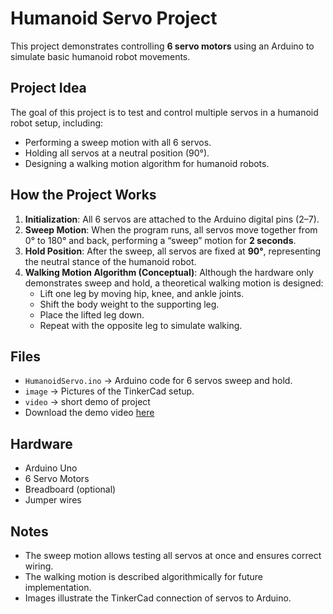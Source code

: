 
# Humanoid Servo Project

This project demonstrates controlling **6 servo motors** using an Arduino to simulate basic humanoid robot movements.

## Project Idea
The goal of this project is to test and control multiple servos in a humanoid robot setup, including:
- Performing a sweep motion with all 6 servos.
- Holding all servos at a neutral position (90°).
- Designing a walking motion algorithm for humanoid robots.

## How the Project Works
1. **Initialization**: All 6 servos are attached to the Arduino digital pins (2–7).  
2. **Sweep Motion**: When the program runs, all servos move together from 0° to 180° and back, performing a “sweep” motion for **2 seconds**.  
3. **Hold Position**: After the sweep, all servos are fixed at **90°**, representing the neutral stance of the humanoid robot.  
4. **Walking Motion Algorithm (Conceptual)**: Although the hardware only demonstrates sweep and hold, a theoretical walking motion is designed:
   - Lift one leg by moving hip, knee, and ankle joints.
   - Shift the body weight to the supporting leg.
   - Place the lifted leg down.
   - Repeat with the opposite leg to simulate walking.

## Files
- `HumanoidServo.ino` → Arduino code for 6 servos sweep and hold.  
- `image` → Pictures of the TinkerCad setup.
- `video` → short demo of project
- Download the demo video [here](video.mp4)
  
   


## Hardware
- Arduino Uno  
- 6 Servo Motors  
- Breadboard (optional)  
- Jumper wires  

## Notes
- The sweep motion allows testing all servos at once and ensures correct wiring.  
- The walking motion is described algorithmically for future implementation.  
- Images illustrate the TinkerCad connection of servos to Arduino.
